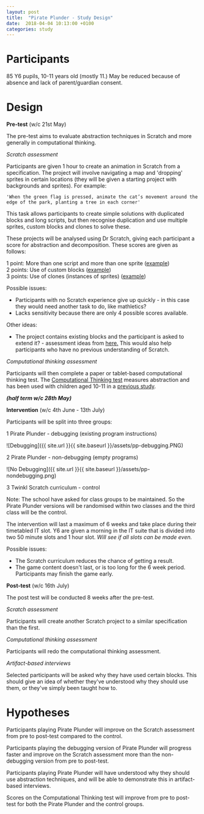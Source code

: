 ```yaml
---
layout: post
title:  "Pirate Plunder - Study Design"
date:  2018-04-04 10:13:00 +0100
categories: study
---
```


Participants
=

85 Y6 pupils, 10-11 years old (mostly 11.) May be reduced because of absence and lack of parent/guardian consent.

Design
=

**Pre-test** (w/c 21st May)

The pre-test aims to evaluate abstraction techniques in Scratch and more generally in computational thinking.

*Scratch assessment*

Participants are given 1 hour to create an animation in Scratch from a specification. The project will involve navigating a map and 'dropping' sprites in certain locations (they will be given a starting project with backgrounds and sprites). For example:

    'When the green flag is pressed, animate the cat’s movement around the edge of the park, planting a tree in each corner'

This task allows participants to create simple solutions with duplicated blocks and long scripts, but then recognise duplication and use multiple sprites, custom blocks and clones to solve these.

These projects will be analysed using Dr Scratch, giving each participant a score for abstraction and decomposition. These scores are given as follows:  

1 point: More than one script and more than one sprite ([example](https://scratch.mit.edu/projects/173252125/#editor))  
2 points: Use of custom blocks ([example](https://scratch.mit.edu/projects/173252164/#editor))  
3 points: Use of clones (instances of sprites) ([example](https://scratch.mit.edu/projects/173252053/#editor))

Possible issues:  
- Participants with no Scratch experience give up quickly - in this case they would need another task to do, like mathletics?  
- Lacks sensitivity because there are only 4 possible scores available.

Other ideas:   
- The project contains existing blocks and the participant is asked to extend it? - assessment ideas from [here.](http://scratched.gse.harvard.edu/ct/assessing.html)
This would also help participants who have no previous understanding of Scratch.

*Computational thinking assessment*  

Participants will then complete a paper or tablet-based computational thinking test. The [Computational Thinking test](https://www.researchgate.net/profile/Marcos_Roman-Gonzalez/publication/318469859_Complementary_Tools_for_Computational_Thinking_Assessment/links/596cee18a6fdcc920023b978/Complementary-Tools-for-Computational-Thinking-Assessment.pdf) measures abstraction and has been used with children aged 10-11 in a [previous study](https://www.researchgate.net/profile/Marcos_Roman-Gonzalez/publication/320884563_Development_of_Computational_Thinking_Skills_through_Unplugged_Activities_in_Primary_School/links/5a51f116aca2725638c5ed76/Development-of-Computational-Thinking-Skills-through-Unplugged-Activities-in-Primary-School.pdf).

***(half term w/c 28th May)***

**Intervention** (w/c 4th June - 13th July)

Participants will be split into three groups:

1 Pirate Plunder - debugging (existing program instructions) 

![Debugging]({{ site.url }}{{ site.baseurl }}/assets/pp-debugging.PNG) 

2 Pirate Plunder - non-debugging (empty programs)

![No Debugging]({{ site.url }}{{ site.baseurl }}/assets/pp-nondebugging.png)  

3 Twinkl Scratch curriculum - control

Note: The school have asked for class groups to be maintained. So the Pirate Plunder versions will be randomised within two classes and the third class will be the control.

The intervention will last a maximum of 6 weeks and take place during their timetabled IT slot. Y6 are given a morning in the IT suite that is divided into two 50 minute slots and 1 hour slot. *Will see if all slots can be made even.*

Possible issues:  
- The Scratch curriculum reduces the chance of getting a result.
- The game content doesn't last, or is too long for the 6 week period. Participants may finish the game early.

**Post-test** (w/c 16th July)

The post test will be conducted 8 weeks after the pre-test.

*Scratch assessment*

Participants will create another Scratch project to a similar specification than the first.

*Computational thinking assessment*

Participants will redo the computational thinking assessment.

*Artifact-based interviews*

Selected participants will be asked why they have used certain blocks. This should give an idea of whether they've understood why they should use them, or they've simply been taught how to.

Hypotheses
=

Participants playing Pirate Plunder will improve on the Scratch assessment from pre to post-test compared to the control.

Participants playing the debugging version of Pirate Plunder will progress faster and improve on the Scratch assessment more than the non-debugging version from pre to post-test.

Participants playing Pirate Plunder will have understood why they should use abstraction techniques, and will be able to demonstrate this in artifact-based interviews.

Scores on the Computational Thinking test will improve from pre to post-test for both the Pirate Plunder and the control groups.
